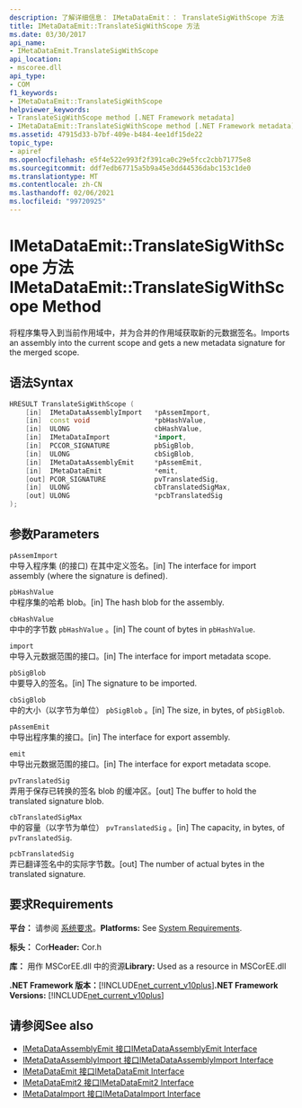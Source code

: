 ```yaml
---
description: 了解详细信息： IMetaDataEmit：： TranslateSigWithScope 方法
title: IMetaDataEmit::TranslateSigWithScope 方法
ms.date: 03/30/2017
api_name:
- IMetaDataEmit.TranslateSigWithScope
api_location:
- mscoree.dll
api_type:
- COM
f1_keywords:
- IMetaDataEmit::TranslateSigWithScope
helpviewer_keywords:
- TranslateSigWithScope method [.NET Framework metadata]
- IMetaDataEmit::TranslateSigWithScope method [.NET Framework metadata]
ms.assetid: 47915d33-b7bf-409e-b484-4ee1df15de22
topic_type:
- apiref
ms.openlocfilehash: e5f4e522e993f2f391ca0c29e5fcc2cbb71775e8
ms.sourcegitcommit: ddf7edb67715a5b9a45e3dd44536dabc153c1de0
ms.translationtype: MT
ms.contentlocale: zh-CN
ms.lasthandoff: 02/06/2021
ms.locfileid: "99720925"
---
```

# <a name="imetadataemittranslatesigwithscope-method"></a><span data-ttu-id="7e246-103">IMetaDataEmit::TranslateSigWithScope 方法</span><span class="sxs-lookup"><span data-stu-id="7e246-103">IMetaDataEmit::TranslateSigWithScope Method</span></span>

<span data-ttu-id="7e246-104">将程序集导入到当前作用域中，并为合并的作用域获取新的元数据签名。</span><span class="sxs-lookup"><span data-stu-id="7e246-104">Imports an assembly into the current scope and gets a new metadata signature for the merged scope.</span></span>  
  
## <a name="syntax"></a><span data-ttu-id="7e246-105">语法</span><span class="sxs-lookup"><span data-stu-id="7e246-105">Syntax</span></span>  
  
```cpp  
HRESULT TranslateSigWithScope (
    [in]  IMetaDataAssemblyImport   *pAssemImport,
    [in]  const void                *pbHashValue,
    [in]  ULONG                     cbHashValue,
    [in]  IMetaDataImport           *import,
    [in]  PCCOR_SIGNATURE           pbSigBlob,
    [in]  ULONG                     cbSigBlob,  
    [in]  IMetaDataAssemblyEmit     *pAssemEmit,
    [in]  IMetaDataEmit             *emit,
    [out] PCOR_SIGNATURE            pvTranslatedSig,
    [in]  ULONG                     cbTranslatedSigMax,
    [out] ULONG                     *pcbTranslatedSig
);  
```  
  
## <a name="parameters"></a><span data-ttu-id="7e246-106">参数</span><span class="sxs-lookup"><span data-stu-id="7e246-106">Parameters</span></span>  

 `pAssemImport`  
 <span data-ttu-id="7e246-107">中导入程序集 (的接口) 在其中定义签名。</span><span class="sxs-lookup"><span data-stu-id="7e246-107">[in] The interface for import assembly (where the signature is defined).</span></span>  
  
 `pbHashValue`  
 <span data-ttu-id="7e246-108">中程序集的哈希 blob。</span><span class="sxs-lookup"><span data-stu-id="7e246-108">[in] The hash blob for the assembly.</span></span>  
  
 `cbHashValue`  
 <span data-ttu-id="7e246-109">中中的字节数 `pbHashValue` 。</span><span class="sxs-lookup"><span data-stu-id="7e246-109">[in] The count of bytes in `pbHashValue`.</span></span>  
  
 `import`  
 <span data-ttu-id="7e246-110">中导入元数据范围的接口。</span><span class="sxs-lookup"><span data-stu-id="7e246-110">[in] The interface for import metadata scope.</span></span>  
  
 `pbSigBlob`  
 <span data-ttu-id="7e246-111">中要导入的签名。</span><span class="sxs-lookup"><span data-stu-id="7e246-111">[in] The signature to be imported.</span></span>  
  
 `cbSigBlob`  
 <span data-ttu-id="7e246-112">中的大小（以字节为单位） `pbSigBlob` 。</span><span class="sxs-lookup"><span data-stu-id="7e246-112">[in] The size, in bytes, of `pbSigBlob`.</span></span>  
  
 `pAssemEmit`  
 <span data-ttu-id="7e246-113">中导出程序集的接口。</span><span class="sxs-lookup"><span data-stu-id="7e246-113">[in] The interface for export assembly.</span></span>  
  
 `emit`  
 <span data-ttu-id="7e246-114">中导出元数据范围的接口。</span><span class="sxs-lookup"><span data-stu-id="7e246-114">[in] The interface for export metadata scope.</span></span>  
  
 `pvTranslatedSig`  
 <span data-ttu-id="7e246-115">弄用于保存已转换的签名 blob 的缓冲区。</span><span class="sxs-lookup"><span data-stu-id="7e246-115">[out] The buffer to hold the translated signature blob.</span></span>  
  
 `cbTranslatedSigMax`  
 <span data-ttu-id="7e246-116">中的容量（以字节为单位） `pvTranslatedSig` 。</span><span class="sxs-lookup"><span data-stu-id="7e246-116">[in] The capacity, in bytes, of `pvTranslatedSig`.</span></span>  
  
 `pcbTranslatedSig`  
 <span data-ttu-id="7e246-117">弄已翻译签名中的实际字节数。</span><span class="sxs-lookup"><span data-stu-id="7e246-117">[out] The number of actual bytes in the translated signature.</span></span>  
  
## <a name="requirements"></a><span data-ttu-id="7e246-118">要求</span><span class="sxs-lookup"><span data-stu-id="7e246-118">Requirements</span></span>  

 <span data-ttu-id="7e246-119">**平台：** 请参阅 [系统要求](../../get-started/system-requirements.md)。</span><span class="sxs-lookup"><span data-stu-id="7e246-119">**Platforms:** See [System Requirements](../../get-started/system-requirements.md).</span></span>  
  
 <span data-ttu-id="7e246-120">**标头：** Cor</span><span class="sxs-lookup"><span data-stu-id="7e246-120">**Header:** Cor.h</span></span>  
  
 <span data-ttu-id="7e246-121">**库：** 用作 MSCorEE.dll 中的资源</span><span class="sxs-lookup"><span data-stu-id="7e246-121">**Library:** Used as a resource in MSCorEE.dll</span></span>  
  
 <span data-ttu-id="7e246-122">**.NET Framework 版本：**[!INCLUDE[net_current_v10plus](../../../../includes/net-current-v10plus-md.md)]</span><span class="sxs-lookup"><span data-stu-id="7e246-122">**.NET Framework Versions:** [!INCLUDE[net_current_v10plus](../../../../includes/net-current-v10plus-md.md)]</span></span>  
  
## <a name="see-also"></a><span data-ttu-id="7e246-123">请参阅</span><span class="sxs-lookup"><span data-stu-id="7e246-123">See also</span></span>

- [<span data-ttu-id="7e246-124">IMetaDataAssemblyEmit 接口</span><span class="sxs-lookup"><span data-stu-id="7e246-124">IMetaDataAssemblyEmit Interface</span></span>](imetadataassemblyemit-interface.md)
- [<span data-ttu-id="7e246-125">IMetaDataAssemblyImport 接口</span><span class="sxs-lookup"><span data-stu-id="7e246-125">IMetaDataAssemblyImport Interface</span></span>](imetadataassemblyimport-interface.md)
- [<span data-ttu-id="7e246-126">IMetaDataEmit 接口</span><span class="sxs-lookup"><span data-stu-id="7e246-126">IMetaDataEmit Interface</span></span>](imetadataemit-interface.md)
- [<span data-ttu-id="7e246-127">IMetaDataEmit2 接口</span><span class="sxs-lookup"><span data-stu-id="7e246-127">IMetaDataEmit2 Interface</span></span>](imetadataemit2-interface.md)
- [<span data-ttu-id="7e246-128">IMetaDataImport 接口</span><span class="sxs-lookup"><span data-stu-id="7e246-128">IMetaDataImport Interface</span></span>](imetadataimport-interface.md)
